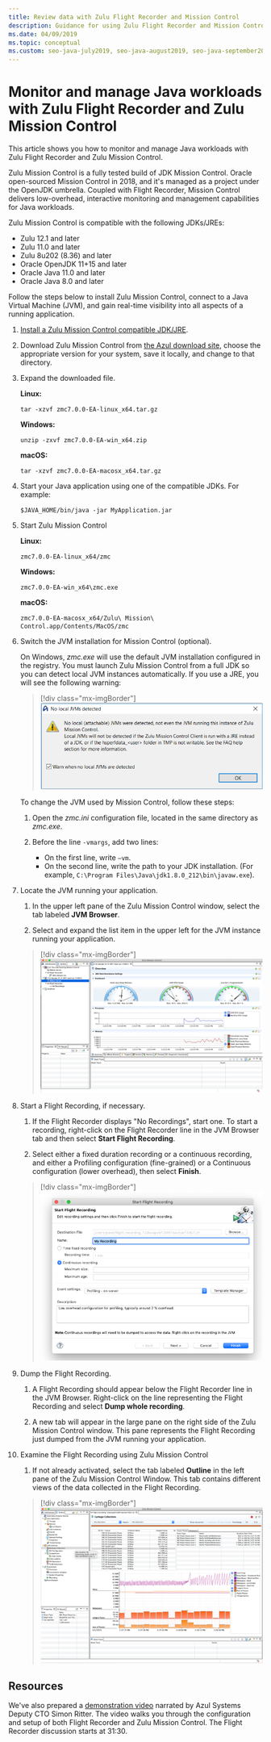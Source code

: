 ```yaml
---
title: Review data with Zulu Flight Recorder and Mission Control
description: Guidance for using Zulu Flight Recorder and Mission Control to collect and review app data.
ms.date: 04/09/2019
ms.topic: conceptual
ms.custom: seo-java-july2019, seo-java-august2019, seo-java-september2019
---
```


# Monitor and manage Java workloads with Zulu Flight Recorder and Zulu Mission Control

This article shows you how to monitor and manage Java workloads with Zulu Flight Recorder and Zulu Mission Control.

Zulu Mission Control is a fully tested build of JDK Mission Control. Oracle open-sourced Mission Control in 2018, and it's managed as a project under the OpenJDK umbrella. Coupled with Flight Recorder, Mission Control delivers low-overhead, interactive monitoring and management capabilities for Java workloads.

Zulu Mission Control is compatible with the following JDKs/JREs:

* Zulu 12.1 and later
* Zulu 11.0 and later
* Zulu 8u202 (8.36) and later
* Oracle OpenJDK 11+15 and later
* Oracle Java 11.0 and later
* Oracle Java 8.0 and later

Follow the steps below to install Zulu Mission Control, connect to a Java Virtual Machine (JVM), and gain real-time visibility into all aspects of a running application.

1. [Install a Zulu Mission Control compatible JDK/JRE](java-jdk-install.md).

2. Download Zulu Mission Control from [the Azul download site](https://www.azul.com/products/zulu-mission-control/), choose the appropriate version for your system, save it locally, and change to that directory.

3. Expand the downloaded file.

    **Linux:**

    ```cli
    tar -xzvf zmc7.0.0-EA-linux_x64.tar.gz
    ```

    **Windows:**

    ```cli
    unzip -zxvf zmc7.0.0-EA-win_x64.zip
    ```

    **macOS:**

    ```cli
    tar -xzvf zmc7.0.0-EA-macosx_x64.tar.gz
    ```

4. Start your Java application using one of the compatible JDKs. For example:

    ```cli
    $JAVA_HOME/bin/java -jar MyApplication.jar
    ```

5. Start Zulu Mission Control

    **Linux:**

    ```cli
    zmc7.0.0-EA-linux_x64/zmc
    ```

    **Windows:**

    ```cli
    zmc7.0.0-EA-win_x64\zmc.exe
    ```

    **macOS:**

    ```cli
    zmc7.0.0-EA-macosx_x64/Zulu\ Mission\ Control.app/Contents/MacOS/zmc
    ```

6. Switch the JVM installation for Mission Control (optional).

    On Windows, *zmc.exe* will use the default JVM installation configured in the registry. You must launch Zulu Mission Control from a full JDK so you can detect local JVM instances automatically. If you use a JRE, you will see the following warning:

    > [!div class="mx-imgBorder"]
    ![Warning if JDK install is JRE-only](media/jfr-jre-warning-message.png)

    To change the JVM used by Mission Control, follow these steps:

    1. Open the *zmc.ini* configuration file, located in the same directory as *zmc.exe*.

    2. Before the line `-vmargs`, add two lines:

        * On the first line, write `–vm`.
        * On the second line, write the path to your JDK installation. (For example, `C:\Program Files\Java\jdk1.8.0_212\bin\javaw.exe`).

7. Locate the JVM running your application.

    1. In the upper left pane of the Zulu Mission Control window, select the tab labeled **JVM Browser**.

    2. Select and expand the list item in the upper left for the JVM instance running your application.

    > [!div class="mx-imgBorder"]
    ![Expand the list item in the upper left for your JVM instance](media/jfr-jvm-instance-dashboard.png)

8. Start a Flight Recording, if necessary.

    1. If the Flight Recorder displays "No Recordings", start one. To start a recording, right-click on the Flight Recorder line in the JVM Browser tab and then select **Start Flight Recording**.

    2. Select either a fixed duration recording or a continuous recording, and either a Profiling configuration (fine-grained) or a Continuous configuration (lower overhead), then select **Finish**.

    > [!div class="mx-imgBorder"]
    ![Start a Flight Recording](media/jfr-start-flight-recording.png)

9. Dump the Flight Recording.

    1. A Flight Recording should appear below the Flight Recorder line in the JVM Browser. Right-click on the line representing the Flight Recording and select **Dump whole recording**.

    2. A new tab will appear in the large pane on the right side of the Zulu Mission Control window. This pane represents the Flight Recording just dumped from the JVM running your application.

10. Examine the Flight Recording using Zulu Mission Control
    1. If not already activated, select the tab labeled **Outline** in the left pane of the Zulu Mission Control Window. This tab contains different views of the data collected in the Flight Recording.

    > [!div class="mx-imgBorder"]
    ![Review the Flight Recording](media/jfr-zulu-mission-control-data.png)

## Resources

We've also prepared a [demonstration video](https://www.azul.com/presentation/azul-webinar-open-source-flight-recorder-and-mission-control-managing-and-measuring-openjdk-8-performance/) narrated by Azul Systems Deputy CTO Simon Ritter. The video walks you through the configuration and setup of both Flight Recorder and Zulu Mission Control. The Flight Recorder discussion starts at 31:30.
